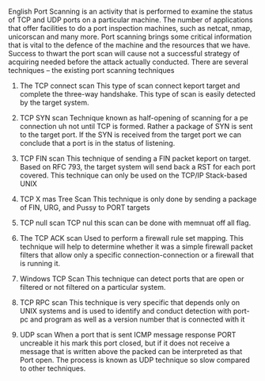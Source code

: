 
English
Port Scanning is an activity that is performed to examine the status of TCP and UDP ports on a particular machine. The number of applications that offer facilities to do a port inspection machines, such as netcat, nmap, unicorscan and many more. Port scanning brings some critical information that is vital to the defence of the machine and the resources that we have. Success to thwart the port scan will cause not a successful strategy of acquiring needed before the attack actually conducted.
There are several techniques – the existing port scanning techniques
1. The TCP connect scan
This type of scan connect keport target and complete the three-way handshake. This type of scan is easily detected by the target system.
2. TCP SYN scan
Technique known as half-opening of scanning for a pe connection uh not until TCP is formed. Rather a package of SYN is sent to the target port. If the SYN is received from the target port we can conclude that a port is in the status of listening.
3. TCP FIN scan
This technique of sending a FIN packet keport on target. Based on RFC 793, the target system will send back a RST for each port covered. This technique can only be used on the TCP/IP Stack-based UNIX

4. TCP X mas Tree Scan
This technique is only done by sending a package of FIN, URG, and Pussy to PORT targets

5. TCP null scan
TCP nul this scan can be done with memnuat off all flag.

6. The TCP ACK scan
Used to perform a firewall rule set mapping. This technique will help to determine whether it was a simple firewall packet filters that allow only a specific connection-connection or a firewall that is running it.

7. Windows TCP Scan
This technique can detect ports that are open or filtered or not filtered on a particular system.

8. TCP RPC scan
This technique is very specific that depends only on UNIX systems and is used to identify and conduct detection with port-pc and program as well as a version number that is connected with it
9. UDP scan
When a port that is sent ICMP message response PORT uncreable it his mark this port closed, but if it does not receive a message that is written above the packed can be interpreted as that Port open. The process is known as UDP technique so slow compared to other techniques.

